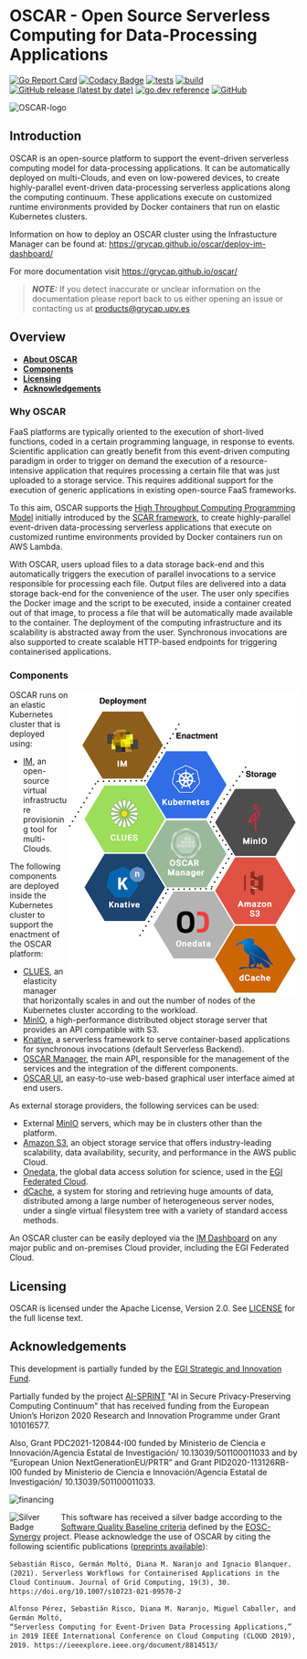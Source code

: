 # OSCAR - Open Source Serverless Computing for Data-Processing Applications

[![Go Report Card](https://goreportcard.com/badge/github.com/grycap/oscar)](https://goreportcard.com/report/github.com/grycap/oscar)
[![Codacy Badge](https://app.codacy.com/project/badge/Coverage/8145efdfb9d24af1b5b53e21c6e2df99)](https://www.codacy.com/gh/grycap/oscar/dashboard?utm_source=github.com&utm_medium=referral&utm_content=grycap/oscar&utm_campaign=Badge_Coverage)
[![tests](https://github.com/grycap/oscar/actions/workflows/tests.yaml/badge.svg?branch=master)](https://github.com/grycap/oscar/actions/workflows/tests.yaml)
[![build](https://github.com/grycap/oscar/workflows/build/badge.svg)](https://github.com/grycap/oscar/actions?query=workflow%3Abuild)
[![GitHub release (latest by date)](https://img.shields.io/github/v/release/grycap/oscar)](https://github.com/grycap/oscar/pkgs/container/oscar)
[![go.dev reference](https://img.shields.io/badge/go.dev-reference-007d9c?logo=go&logoColor=white&style=flat)](https://pkg.go.dev/github.com/grycap/oscar)
[![GitHub](https://img.shields.io/github/license/grycap/oscar)](https://github.com/grycap/oscar/blob/master/LICENSE)

![OSCAR-logo](docs/images/oscar3.png)

## Introduction

OSCAR is an open-source platform to support the event-driven serverless
computing model for data-processing applications. It can be automatically
deployed on multi-Clouds, and even on low-powered devices, to create highly-parallel event-driven
data-processing serverless applications along the computing continuum. These applications execute on customized runtime
environments provided by Docker containers that run on elastic Kubernetes clusters.

Information on how to deploy an OSCAR cluster using the Infrastucture Manager can be found at: https://grycap.github.io/oscar/deploy-im-dashboard/

For more documentation visit https://grycap.github.io/oscar/

> **_NOTE:_** If you detect inaccurate or unclear information on the documentation please report back to us either opening an issue or contacting us at products@grycap.upv.es

## Overview

- [**About OSCAR**](#why-oscar)
- [**Components**](#components)
- [**Licensing**](#licensing)
- [**Acknowledgements**](#acknowledgements)

### Why OSCAR

FaaS platforms are typically oriented to the execution of short-lived functions,
coded in a certain programming language, in response to events. Scientific
application can greatly benefit from this event-driven computing paradigm in
order to trigger on demand the execution of a resource-intensive application
that requires processing a certain file that was just uploaded to a storage
service. This requires additional support for the execution of generic
applications in existing open-source FaaS frameworks.

To this aim, OSCAR supports the
[High Throughput Computing Programming Model](https://scar.readthedocs.io/en/latest/prog_model.html)
initially introduced by the [SCAR framework](https://github.com/grycap/scar),
to create highly-parallel event-driven data-processing serverless applications
that execute on customized runtime environments provided by Docker containers
run on AWS Lambda.

With OSCAR, users upload files to a data storage back-end and this automatically
triggers the execution of parallel invocations to a service responsible for
processing each file. Output files are delivered into a data storage back-end
for the convenience of the user. The user only specifies the Docker image and
the script to be executed, inside a container created out of that image, 
to process a file that will be automatically made available to the
container. The deployment of the computing infrastructure and its scalability
is abstracted away from the user. Synchronous invocations are also supported to create 
scalable HTTP-based endpoints for triggering containerised applications.

### Components

<img align="right" src="docs/images/oscar-components.png" alt="OSCAR Components" width="400"></left>

OSCAR runs on an elastic Kubernetes cluster that is deployed using:

- [IM](http://www.grycap.upv.es/im), an open-source virtual infrastructure
    provisioning tool for multi-Clouds.

The following components are deployed inside the Kubernetes cluster to support the enactment of the OSCAR platform:


- [CLUES](http://github.com/grycap/clues), an elasticity manager that
    horizontally scales in and out the number of nodes of the Kubernetes cluster
    according to the workload.
- [MinIO](http://minio.io), a high-performance distributed object storage
    server that provides an API compatible with S3.
- [Knative](https://knative.dev), a serverless framework to serve
    container-based applications for synchronous invocations (default Serverless
    Backend).
- [OSCAR Manager](https://docs.oscar.grycap.net/api/), the main API, responsible for the management of the services and the integration of the different components. 
- [OSCAR UI](https://github.com/grycap/oscar-ui), an easy-to-use web-based graphical user interface aimed at end users.


As external storage providers, the following services can be used:

- External [MinIO](https://min.io) servers, which may be in clusters other than
    the platform.
- [Amazon S3](https://aws.amazon.com/s3/), an object storage service
    that offers industry-leading scalability, data availability, security, and
    performance in the AWS public Cloud.
- [Onedata](https://onedata.org/), the global data access solution for science,
    used in the [EGI Federated Cloud](https://datahub.egi.eu/).
- [dCache](http://dcache.org//), a system for storing and retrieving huge amounts of data, distributed among a large number of heterogeneous server nodes, under a single virtual filesystem tree with a variety of standard access methods.


An OSCAR cluster can be easily deployed via the [IM Dashboard](http://im.egi.eu)
on any major public and on-premises Cloud provider, including the EGI Federated Cloud.

## Licensing

OSCAR is licensed under the Apache License, Version 2.0. See
[LICENSE](https://github.com/grycap/scar/blob/master/LICENSE) for the full
license text.

## Acknowledgements

This development is partially funded by the [EGI Strategic and Innovation Fund](https://www.egi.eu/about/egi-council/egi-strategic-and-innovation-fund/).

Partially funded by the project [AI-SPRINT](https://ai-sprint-project.eu) "AI in Secure Privacy-Preserving Computing Continuum" that has received funding from the European Union’s Horizon 2020 Research and Innovation Programme under Grant 101016577.

Also, Grant PDC2021-120844-I00 funded by Ministerio de Ciencia e Innovación/Agencia Estatal de Investigación/ 10.13039/501100011033 and by “European Union NextGenerationEU/PRTR” and Grant PID2020-113126RB-I00 funded by Ministerio de Ciencia e Innovación/Agencia Estatal de Investigación/ 10.13039/501100011033.

![financing](docs/images/financing/funded.png)

<a href="https://eu.badgr.com/public/assertions/0vLlQBANQzyHMOrmcsck3w?identity__url=https:%2F%2Fgithub.com%2FEOSC-synergy%2Foscar.assess.sqaaas%2Fcommit%2F10254d15a9230f45c84dae22f3711653162faf78">
    <img align="left" src="docs/images/badge_software_silver.png" alt="Silver Badge" width="90">
</a>

This software has received a silver badge according to the [Software Quality Baseline criteria](https://www.eosc-synergy.eu/for-developers/) defined by the [EOSC-Synergy](https://www.eosc-synergy.eu) project. Please acknowledge the use of OSCAR by citing the following scientific
publications ([preprints available](https://www.grycap.upv.es/gmolto/publications)):

```
Sebastián Risco, Germán Moltó, Diana M. Naranjo and Ignacio Blanquer. (2021). Serverless Workflows for Containerised Applications in the Cloud Continuum. Journal of Grid Computing, 19(3), 30. https://doi.org/10.1007/s10723-021-09570-2
```
```
Alfonso Pérez, Sebastián Risco, Diana M. Naranjo, Miguel Caballer, and Germán Moltó,
“Serverless Computing for Event-Driven Data Processing Applications,”
in 2019 IEEE International Conference on Cloud Computing (CLOUD 2019), 2019. https://ieeexplore.ieee.org/document/8814513/
```
